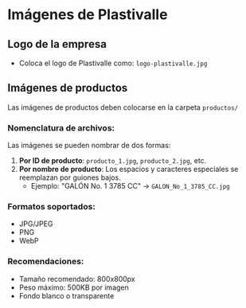 # Imágenes de Plastivalle

## Logo de la empresa
- Coloca el logo de Plastivalle como: `logo-plastivalle.jpg`

## Imágenes de productos
Las imágenes de productos deben colocarse en la carpeta `productos/`

### Nomenclatura de archivos:
Las imágenes se pueden nombrar de dos formas:

1. **Por ID de producto**: `producto_1.jpg`, `producto_2.jpg`, etc.
2. **Por nombre de producto**: Los espacios y caracteres especiales se reemplazan por guiones bajos.
   - Ejemplo: "GALÓN No. 1 3785 CC" → `GALON_No_1_3785_CC.jpg`

### Formatos soportados:
- JPG/JPEG
- PNG
- WebP

### Recomendaciones:
- Tamaño recomendado: 800x800px
- Peso máximo: 500KB por imagen
- Fondo blanco o transparente
